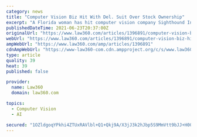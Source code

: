 ```yaml
---
category: news
title: "Computer Vision Biz Hit With Del. Suit Over Stock Ownership"
excerpt: "A Florida woman has hit computer vision company Sighthound Inc. with a lawsuit in Delaware Chancery Court asserting that the company is refusing to recognize her ownership of more than 1 million shares of its common stock."
publishedDateTime: 2021-06-23T20:37:00Z
originalUrl: "https://www.law360.com/articles/1396891/computer-vision-biz-hit-with-del-suit-over-stock-ownership"
webUrl: "https://www.law360.com/articles/1396891/computer-vision-biz-hit-with-del-suit-over-stock-ownership"
ampWebUrl: "https://www.law360.com/amp/articles/1396891"
cdnAmpWebUrl: "https://www-law360-com.cdn.ampproject.org/c/s/www.law360.com/amp/articles/1396891"
type: article
quality: 39
heat: 39
published: false

provider:
  name: Law360
  domain: law360.com

topics:
  - Computer Vision
  - AI

secured: "1OZldgoqYPkhi4ZTUxRAVlbl+Q1+Qkj9A/X3jJ3k2hJbp5S9MmVtt9bJJ+H00NHn6cvhHi+By06SB4kOQ5/i4ShMsRBcXnCSOY8Gg/t9lhRmaudcwruhMU5JQgHq8Iv4xGFi7xmo9bIsETiywW726bCoyPhmJc1RCyM+LvOfecugDwJpy+SN+43YmFQ3PN8jB3QTWw0LlSQhsGCMcHC7pjFh2yUzArGDMnGx11Q7TROfqrCAmQkRBxJYftgnjmtTMCVh9sLb3A90mw9KjUt0Ago02GZ9/Jvrik/63CtBGBUdVEme1A9rf1b7LQcgddbYYai5CbPRso3yzqMZLC1PKGPiks6D+dtCyKSbvphSSjg=;+uZigG7baGdefv1si+KsJg=="
---
```


